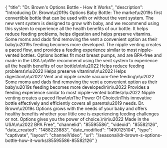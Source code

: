 {
    "title": "Dr. Brown's Options Bottle - How It Works",
    "description": "Introducing Dr. Brown\u2019s Options Baby Bottle: The market\u2019s first convertible bottle that can be used with or without the vent system. The new vent system is designed to grow with baby, and we recommend using this system to experience all the health benefits of our bottle. It helps reduce feeding problems, helps digestion and helps preserve vitamins. Some moms and dads find removing the vent a convenient option as their baby\u2019s feeding becomes more developed. The nipple venting creates a paced flow, and provides a feeding experience similar to most nipple-vented bottles. Options bottles fit most breast pumps, and are BPA-free and made in the USA.\n\nWe recommend using the vent system to experience all the health benefits of our bottle\n\n\u2022 Helps reduce feeding problems\n\u2022 Helps preserve vitamins\n\u2022 Helps digestion\n\u2022 Vent and nipple create vacuum-free feeding\n\u2022 Some moms and dads find removing the vent a convenient option as their baby\u2019s feeding becomes more developed\n\n\u2022 Provides a feeding experience similar to most nipple-vented bottles\n\u2022 Nipple venting creates a paced flow\n\nThe Power Of Choice\nThis innovative bottle effectively and efficiently covers all parents\u2019 needs. Dr. Brown\u2019s Options grows with the needs of your baby and offers healthy benefits whether your little one is experiencing feeding challenges or not. Options gives you the power of choice.\n\n\u2022 Made in the USA\n\u2022 BPA Free",
    "channelid": "85595586",
    "videoid": "85582126",
    "date_created": "1488223883",
    "date_modified": "1490125104",
    "type": "captivate",
    "layout": "channelVideo",
    "url": "\/seasonal\/dr-brown-s-options-bottle-how-it-works\/85595586-85582126"
}